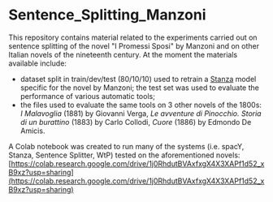 # Sentence_Splitting_Manzoni

This repository contains material related to the experiments carried out on sentence splitting of the novel "I Promessi Sposi" by Manzoni and on other Italian novels of the nineteenth century. At the moment the materials available include:
- dataset split in train/dev/test (80/10/10) used to retrain a [Stanza](https://stanfordnlp.github.io/stanza/) model specific for the novel by Manzoni; the test set was used to evaluate the performance of various automatic tools;
- the files used to evaluate the same tools on 3 other novels of the 1800s: *I Malavoglia* (1881) by Giovanni Verga, *Le avventure di Pinocchio. Storia di un burattino* (1883) by Carlo Collodi, *Cuore* (1886) by Edmondo De Amicis.

A Colab notebook was created to run many of the systems (i.e. spacY, Stanza, Sentence Splitter, WtP) tested on the aforementioned novels: [https://colab.research.google.com/drive/1j0RhdutBVAxfxgX4X3XAPf1d52_xB9xz?usp=sharing](https://colab.research.google.com/drive/1j0RhdutBVAxfxgX4X3XAPf1d52_xB9xz?usp=sharing)
